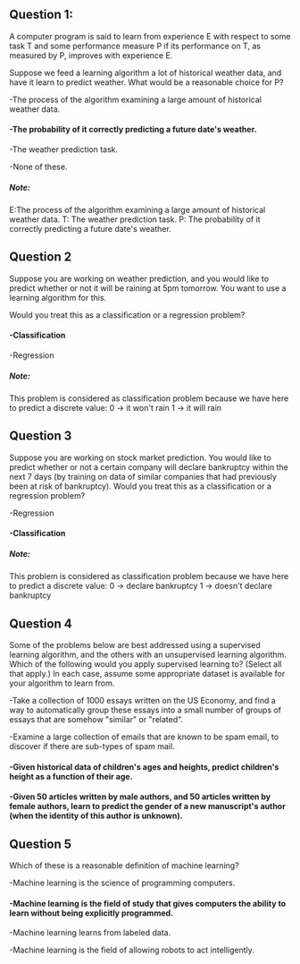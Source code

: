 
Question 1:
------------
A computer program is said to learn from experience E with respect to some task T and some performance measure P if its
performance on T, as measured by P, improves with experience E.

Suppose we feed a learning algorithm a lot of historical weather data, and have it learn to predict weather. What would be a
reasonable choice for P?

-The process of the algorithm examining a large amount of historical weather data.

#### -The probability of it correctly predicting a future date's weather.

-The weather prediction task.

-None of these.

##### Note:
E:The process of the algorithm examining a large amount of historical weather data.
T: The weather prediction task.
P: The probability of it correctly predicting a future date's weather.


Question 2
------------
Suppose you are working on weather prediction, and you would like to predict whether or not it will be raining at 5pm
tomorrow. You want to use a learning algorithm for this.

Would you treat this as a classification or a regression problem?

#### -Classification
-Regression

##### Note:
This problem is considered as classification problem because we have here to predict a discrete value:
0 -> it won't rain
1 -> it will rain

Question 3
------------
Suppose you are working on stock market prediction. You would like to predict whether or not a certain company will declare bankruptcy within the next 7 days (by training on data of similar companies that had previously been at risk of bankruptcy). Would you treat this as a classification or a regression problem?

-Regression
#### -Classification

##### Note:
This problem is considered as classification problem because we have here to predict a discrete value:
0 -> declare bankruptcy
1 -> doesn't declare bankruptcy

Question 4
------------
Some of the problems below are best addressed using a supervised learning algorithm, and the others with an unsupervised
learning algorithm. Which of the following would you apply supervised learning to? (Select all that apply.) In each case, assume some appropriate dataset is available for your algorithm to learn from.

-Take a collection of 1000 essays written on the US Economy, and find a way to automatically group these essays into a small number of groups of essays that are somehow "similar" or "related".

-Examine a large collection of emails that are known to be spam email, to discover if there are sub-types of spam mail.

#### -Given historical data of children's ages and heights, predict children's height as a function of their age.

#### -Given 50 articles written by male authors, and 50 articles written by female authors, learn to predict the gender of a new manuscript's author (when the identity of this author is unknown).

Question 5
------------
Which of these is a reasonable definition of machine learning?

-Machine learning is the science of programming computers.

#### -Machine learning is the field of study that gives computers the ability to learn without being explicitly programmed.

-Machine learning learns from labeled data.

-Machine learning is the field of allowing robots to act intelligently.
